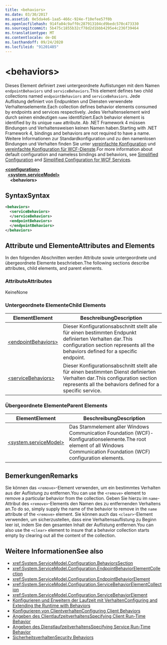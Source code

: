 ```yaml
---
title: <behaviors>
ms.date: 03/30/2017
ms.assetid: 0e5da4e6-1aa5-466c-924e-f10efee57f0b
ms.openlocfilehash: 914fa04c9aff0c287913104cd9bedc570c473330
ms.sourcegitcommit: 5b475c1855b32cf78d2d1bbb4295e4c236f39464
ms.translationtype: MT
ms.contentlocale: de-DE
ms.lasthandoff: 09/24/2020
ms.locfileid: "91201485"
---
```

# \<behaviors>

<span data-ttu-id="7cc27-101">Dieses Element definiert zwei untergeordnete Auflistungen mit dem Namen `endpointBehaviors` und `serviceBehaviors`.</span><span class="sxs-lookup"><span data-stu-id="7cc27-101">This element defines two child collections named `endpointBehaviors` and `serviceBehaviors`.</span></span>  <span data-ttu-id="7cc27-102">Jede Auflistung definiert von Endpunkten und Diensten verwendete Verhaltenselemente.</span><span class="sxs-lookup"><span data-stu-id="7cc27-102">Each collection defines behavior elements consumed by endpoints and services respectively.</span></span> <span data-ttu-id="7cc27-103">Jedes Verhaltenselement wird durch seinen eindeutigen `name` identifiziert.</span><span class="sxs-lookup"><span data-stu-id="7cc27-103">Each behavior element is identified by its unique `name` attribute.</span></span> <span data-ttu-id="7cc27-104">Ab .NET Framework 4 müssen Bindungen und Verhaltensweisen keinen Namen haben.</span><span class="sxs-lookup"><span data-stu-id="7cc27-104">Starting with .NET Framework 4, bindings and behaviors are not required to have a name.</span></span> <span data-ttu-id="7cc27-105">Weitere Informationen zur Standardkonfiguration und zu den namenlosen Bindungen und Verhalten finden Sie unter [vereinfachte Konfiguration](../../../wcf/simplified-configuration.md) und [vereinfachte Konfiguration für WCF-Dienste](../../../wcf/samples/simplified-configuration-for-wcf-services.md).</span><span class="sxs-lookup"><span data-stu-id="7cc27-105">For more information about default configuration and nameless bindings and behaviors, see [Simplified Configuration](../../../wcf/simplified-configuration.md) and [Simplified Configuration for WCF Services](../../../wcf/samples/simplified-configuration-for-wcf-services.md).</span></span>  
  
[**\<configuration>**](../configuration-element.md)\
&nbsp;&nbsp;[**\<system.serviceModel>**](system-servicemodel.md)\
&nbsp;&nbsp;&nbsp;&nbsp;**\<behaviors>**  
  
## <a name="syntax"></a><span data-ttu-id="7cc27-106">Syntax</span><span class="sxs-lookup"><span data-stu-id="7cc27-106">Syntax</span></span>  
  
```xml  
<behaviors>
  <serviceBehaviors>
  </serviceBehaviors>
  <endpointBehaviors>
  </endpointBehaviors>
</behaviors>
```  
  
## <a name="attributes-and-elements"></a><span data-ttu-id="7cc27-107">Attribute und Elemente</span><span class="sxs-lookup"><span data-stu-id="7cc27-107">Attributes and Elements</span></span>  

 <span data-ttu-id="7cc27-108">In den folgenden Abschnitten werden Attribute sowie untergeordnete und übergeordnete Elemente beschrieben.</span><span class="sxs-lookup"><span data-stu-id="7cc27-108">The following sections describe attributes, child elements, and parent elements.</span></span>  
  
### <a name="attributes"></a><span data-ttu-id="7cc27-109">Attribute</span><span class="sxs-lookup"><span data-stu-id="7cc27-109">Attributes</span></span>  

 <span data-ttu-id="7cc27-110">Keine</span><span class="sxs-lookup"><span data-stu-id="7cc27-110">None</span></span>  
  
### <a name="child-elements"></a><span data-ttu-id="7cc27-111">Untergeordnete Elemente</span><span class="sxs-lookup"><span data-stu-id="7cc27-111">Child Elements</span></span>  
  
|<span data-ttu-id="7cc27-112">Element</span><span class="sxs-lookup"><span data-stu-id="7cc27-112">Element</span></span>|<span data-ttu-id="7cc27-113">Beschreibung</span><span class="sxs-lookup"><span data-stu-id="7cc27-113">Description</span></span>|  
|-------------|-----------------|  
|[\<endpointBehaviors>](endpointbehaviors.md)|<span data-ttu-id="7cc27-114">Dieser Konfigurationsabschnitt stellt alle für einen bestimmten Endpunkt definierten Verhalten dar.</span><span class="sxs-lookup"><span data-stu-id="7cc27-114">This configuration section represents all the behaviors defined for a specific endpoint.</span></span>|  
|[\<serviceBehaviors>](servicebehaviors.md)|<span data-ttu-id="7cc27-115">Dieser Konfigurationsabschnitt stellt alle für einen bestimmten Dienst definierten Verhalten dar.</span><span class="sxs-lookup"><span data-stu-id="7cc27-115">This configuration section represents all the behaviors defined for a specific service.</span></span>|  
  
### <a name="parent-elements"></a><span data-ttu-id="7cc27-116">Übergeordnete Elemente</span><span class="sxs-lookup"><span data-stu-id="7cc27-116">Parent Elements</span></span>  
  
|<span data-ttu-id="7cc27-117">Element</span><span class="sxs-lookup"><span data-stu-id="7cc27-117">Element</span></span>|<span data-ttu-id="7cc27-118">Beschreibung</span><span class="sxs-lookup"><span data-stu-id="7cc27-118">Description</span></span>|  
|-------------|-----------------|  
|[\<system.serviceModel>](system-servicemodel.md)|<span data-ttu-id="7cc27-119">Das Stammelement aller Windows Communication Foundation (WCF)-Konfigurationselemente.</span><span class="sxs-lookup"><span data-stu-id="7cc27-119">The root element of all Windows Communication Foundation (WCF) configuration elements.</span></span>|  
  
## <a name="remarks"></a><span data-ttu-id="7cc27-120">Bemerkungen</span><span class="sxs-lookup"><span data-stu-id="7cc27-120">Remarks</span></span>  

 <span data-ttu-id="7cc27-121">Sie können das `<remove>`-Element verwenden, um ein bestimmtes Verhalten aus der Auflistung zu entfernen.</span><span class="sxs-lookup"><span data-stu-id="7cc27-121">You can use the `<remove>` element to remove a particular behavior from the collection.</span></span> <span data-ttu-id="7cc27-122">Geben Sie hierzu im `name`-Attribut des `<remove>`-Elements den Namen des zu entfernenden Verhaltens an.</span><span class="sxs-lookup"><span data-stu-id="7cc27-122">To do so, simply supply the name of the behavior to remove in the `name` attribute of the `<remove>` element.</span></span>  <span data-ttu-id="7cc27-123">Sie können auch das `<clear>`-Element verwenden, um sicherzustellen, dass eine Verhaltensauflistung zu Beginn leer ist, indem Sie den gesamten Inhalt der Auflistung entfernen.</span><span class="sxs-lookup"><span data-stu-id="7cc27-123">You can also use the `<clear>` element to insure that a behavior collection starts empty by clearing out all the content of the collection.</span></span>  
  
## <a name="see-also"></a><span data-ttu-id="7cc27-124">Weitere Informationen</span><span class="sxs-lookup"><span data-stu-id="7cc27-124">See also</span></span>

- <xref:System.ServiceModel.Configuration.BehaviorsSection>
- <xref:System.ServiceModel.Configuration.EndpointBehaviorElementCollection>
- <xref:System.ServiceModel.Configuration.EndpointBehaviorElement>
- <xref:System.ServiceModel.Configuration.ServiceBehaviorElementCollection>
- <xref:System.ServiceModel.Configuration.ServiceBehaviorElement>
- [<span data-ttu-id="7cc27-125">Konfigurieren und Erweitern der Laufzeit mit Verhalten</span><span class="sxs-lookup"><span data-stu-id="7cc27-125">Configuring and Extending the Runtime with Behaviors</span></span>](../../../wcf/extending/configuring-and-extending-the-runtime-with-behaviors.md)
- [<span data-ttu-id="7cc27-126">Konfigurieren von Clientverhalten</span><span class="sxs-lookup"><span data-stu-id="7cc27-126">Configuring Client Behaviors</span></span>](../../../wcf/configuring-client-behaviors.md)
- [<span data-ttu-id="7cc27-127">Angeben des Clientlaufzeitverhaltens</span><span class="sxs-lookup"><span data-stu-id="7cc27-127">Specifying Client Run-Time Behavior</span></span>](../../../wcf/specifying-client-run-time-behavior.md)
- [<span data-ttu-id="7cc27-128">Angeben des Dienstlaufzeitverhaltens</span><span class="sxs-lookup"><span data-stu-id="7cc27-128">Specifying Service Run-Time Behavior</span></span>](../../../wcf/specifying-service-run-time-behavior.md)
- [<span data-ttu-id="7cc27-129">Sicherheitsverhalten</span><span class="sxs-lookup"><span data-stu-id="7cc27-129">Security Behaviors</span></span>](../../../wcf/feature-details/security-behaviors-in-wcf.md)
